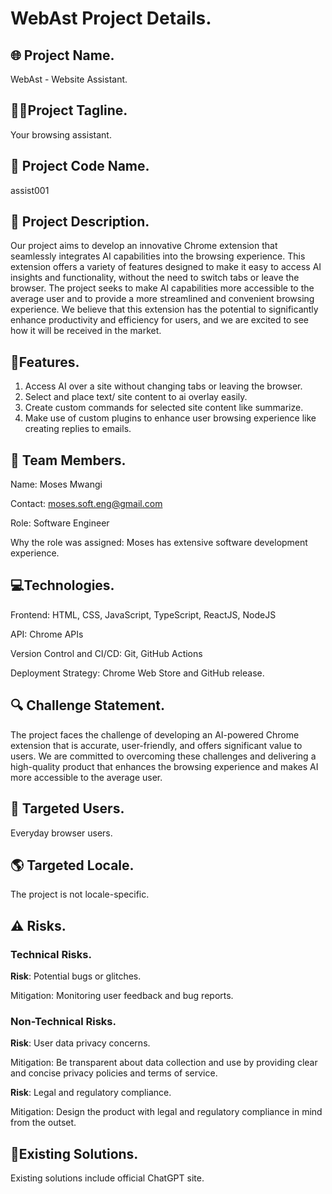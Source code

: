 # WebAst Project Details.

## 🌐 Project Name.

WebAst - Website Assistant.

## 👨‍💻Project Tagline.

Your browsing assistant.

## 🤖 Project Code Name.

assist001

## 📝 Project Description.

Our project aims to develop an innovative Chrome extension that seamlessly integrates AI capabilities into the browsing experience. This extension offers a variety of features designed to make it easy to access AI insights and functionality, without the need to switch tabs or leave the browser. The project seeks to make AI capabilities more accessible to the average user and to provide a more streamlined and convenient browsing experience. We believe that this extension has the potential to significantly enhance productivity and efficiency for users, and we are excited to see how it will be received in the market.

## 📃Features.

1. Access AI over a site without changing tabs or leaving the browser.
2. Select and place text/ site content to ai overlay easily.
3. Create custom commands for selected site content like summarize.
4. Make use of custom plugins to enhance user browsing experience like creating replies to emails.

## 👥 Team Members.

Name: Moses Mwangi

Contact: [moses.soft.eng@gmail.com](mailto:moses.soft.eng@gmail.com)

Role: Software Engineer

Why the role was assigned: Moses has extensive software development experience.

## 💻Technologies.

Frontend: HTML, CSS, JavaScript, TypeScript, ReactJS, NodeJS

API: Chrome APIs

Version Control and CI/CD: Git, GitHub Actions

Deployment Strategy: Chrome Web Store and GitHub release.

## 🔍 Challenge Statement.

The project faces the challenge of developing an AI-powered Chrome extension that is accurate, user-friendly, and offers significant value to users. We are committed to overcoming these challenges and delivering a high-quality product that enhances the browsing experience and makes AI more accessible to the average user.

## 🎯 Targeted Users.

Everyday browser users.

## 🌎 Targeted Locale.

The project is not locale-specific.

## ⚠️ Risks.

### Technical Risks.

**Risk**: Potential bugs or glitches.

Mitigation: Monitoring user feedback and bug reports.

### Non-Technical Risks.

**Risk**: User data privacy concerns.

Mitigation: Be transparent about data collection and use by providing clear and concise privacy policies and terms of service.

**Risk**: Legal and regulatory compliance.

Mitigation: Design the product with legal and regulatory compliance in mind from the outset.

## 🧩Existing Solutions.

Existing solutions include official ChatGPT site.
